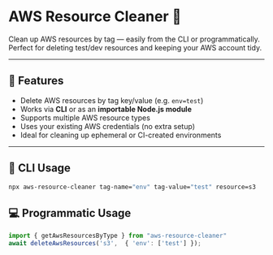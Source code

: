 # AWS Resource Cleaner 🧹

Clean up AWS resources by tag — easily from the CLI or programmatically.  
Perfect for deleting test/dev resources and keeping your AWS account tidy.

---

## 🚀 Features

- Delete AWS resources by tag key/value (e.g. `env=test`)
- Works via **CLI** or as an **importable Node.js module**
- Supports multiple AWS resource types
- Uses your existing AWS credentials (no extra setup)
- Ideal for cleaning up ephemeral or CI-created environments

---

## 🧭 CLI Usage

```bash
npx aws-resource-cleaner tag-name="env" tag-value="test" resource=s3
```

## 💻 Programmatic Usage

```js
import { getAwsResourcesByType } from "aws-resource-cleaner"
await deleteAwsResources('s3',  { 'env': ['test'] });
```
